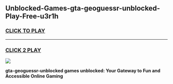 
## Unblocked-Games-gta-geoguessr-unblocked-Play-Free-u3r1h
<h3>
<a href="https://premium76.site?title=gta-geoguessr-unblocked&ref=18A1">CLICK TO PLAY</a></h3>
<hr>

<h3>
<a href="https://premium76.site?title=gta-geoguessr-unblocked&ref=18A1">CLICK 2 PLAY</a>
  
</h3>

<a href="https://premium76.site?title=gta-geoguessr-unblocked&ref=18A1"><img src="https://clearcache.store/games.png"></a>


**gta-geoguessr-unblocked games unblocked: Your Gateway to Fun and Accessible Online Gaming**
